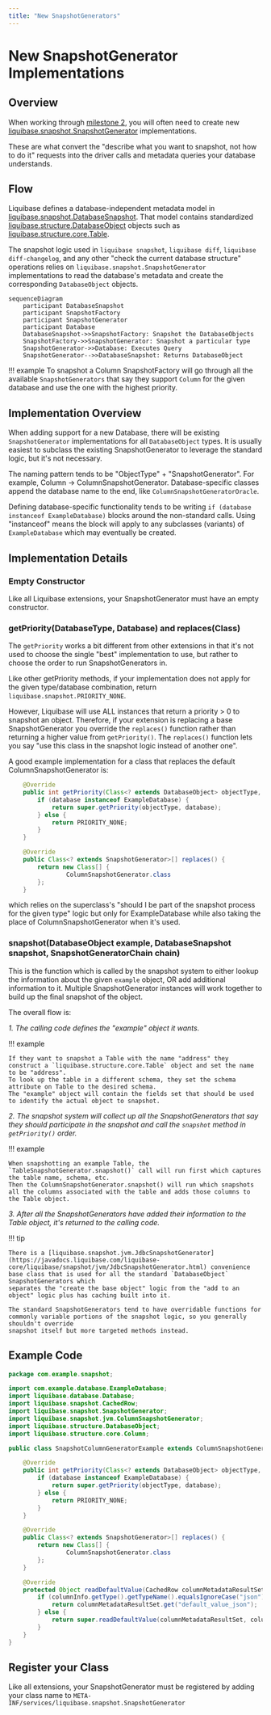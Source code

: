 ```yaml
---
title: "New SnapshotGenerators"
---
```


# New SnapshotGenerator Implementations

## Overview

When working through [milestone 2](../milestone2-step2), you will often need to create new [liquibase.snapshot.SnapshotGenerator](https://javadocs.liquibase.com/liquibase-core/liquibase/snapshot/SnapshotGenerator.html) implementations.

These are what convert the "describe what you want to snapshot, not how to do it" requests into the driver calls and metadata queries your database understands.

## Flow 

Liquibase defines a database-independent metadata model in [liquibase.snapshot.DatabaseSnapshot](https://javadocs.liquibase.com/liquibase-core/liquibase/snapshot/DatabaseSnapshot.html).
That model contains standardized [liquibase.structure.DatabaseObject](https://javadocs.liquibase.com/liquibase-core/liquibase/structure/DatabaseObject.html) objects such as
[liquibase.structure.core.Table](https://javadocs.liquibase.com/liquibase-core/liquibase/structure/core/Table.html).

The snapshot logic used in `liquibase snapshot`, `liquibase diff`, `liquibase diff-changelog`, and any other "check the current database structure" operations relies on `liquibase.snapshot.SnapshotGenerator`
implementations to read the database's metadata and create the corresponding `DatabaseObject` objects.

```mermaid
sequenceDiagram
    participant DatabaseSnapshot
    participant SnapshotFactory
    participant SnapshotGenerator
    participant Database
    DatabaseSnapshot->>SnapshotFactory: Snapshot the DatabaseObjects
    SnapshotFactory->>SnapshotGenerator: Snapshot a particular type
    SnapshotGenerator->>Database: Executes Query
    SnapshotGenerator-->>DatabaseSnapshot: Returns DatabaseObject
```

!!! example
    To snapshot a Column SnapshotFactory will go through all the available `SnapshotGenerators` that say they support `Column` for the given database and use the one with the highest priority.

## Implementation Overview

When adding support for a new Database, there will be existing `SnapshotGenerator` implementations for all `DatabaseObject` types.
It is usually easiest to subclass the existing SnapshotGenerator to leverage the standard logic, but it's not necessary.

The naming pattern tends to be "ObjectType" + "SnapshotGenerator". For example, Column -> ColumnSnapshotGenerator.
Database-specific classes append the database name to the end, like `ColumnSnapshotGeneratorOracle`.

Defining database-specific functionality tends to be writing `if (database instanceof ExampleDatabase)` blocks
around the non-standard calls. Using "instanceof" means the block will apply to any subclasses (variants) of `ExampleDatabase` which may eventually be created.

## Implementation Details

### Empty Constructor

Like all Liquibase extensions, your SnapshotGenerator must have an empty constructor.

### getPriority(DatabaseType, Database) and replaces(Class)

The `getPriority` works a bit different from other extensions in that it's not used to choose the single "best" implementation to use, but rather to choose the order to run SnapshotGenerators in. 

Like other getPriority methods, if your implementation does not apply for the given type/database combination, return `liquibase.snapshot.PRIORITY_NONE`.

However, Liquibase will use ALL instances that return a priority > 0 to snapshot an object. 
Therefore, if your extension is replacing a base SnapshotGenerator you override the `replaces()` function rather than returning a higher value from `getPriority()`.
The `replaces()` function lets you say "use this class in the snapshot logic instead of another one".

A good example implementation for a class that replaces the default ColumnSnapshotGenerator is:

```java
    @Override
    public int getPriority(Class<? extends DatabaseObject> objectType, Database database) {
        if (database instanceof ExampleDatabase) {
            return super.getPriority(objectType, database);
        } else {
            return PRIORITY_NONE;
        }
    }

    @Override
    public Class<? extends SnapshotGenerator>[] replaces() {
        return new Class[] {
                ColumnSnapshotGenerator.class
        };
    }
```

which relies on the superclass's "should I be part of the snapshot process for the given type" logic but only for ExampleDatabase while also taking the place of ColumnSnapshotGenerator when it's used.

### snapshot(DatabaseObject example, DatabaseSnapshot snapshot, SnapshotGeneratorChain chain)

This is the function which is called by the snapshot system to either lookup the information about the given `example` object, OR add additional information to it.
Multiple SnapshotGenerator instances will work together to build up the final snapshot of the object.

The overall flow is:

_1. The calling code defines the "example" object it wants._

!!! example

    If they want to snapshot a Table with the name "address" they construct a `liquibase.structure.core.Table` object and set the name to be "address". 
    To look up the table in a different schema, they set the schema attribute on Table to the desired schema.
    The "example" object will contain the fields set that should be used to identify the actual object to snapshot. 

_2. The snapshot system will collect up all the SnapshotGenerators that say they should participate in the snapshot and call the `snapshot` method in `getPriority()` order._

!!! example
    
    When snapshotting an example Table, the `TableSnapshotGenerator.snapshot()` call will run first which captures the table name, schema, etc.  
    Then the ColumnSnapshotGenerator.snapshot() will run which snapshots all the columns associated with the table and adds those columns to the Table object.

_3. After all the SnapshotGenerators have added their information to the Table object, it's returned to the calling code._

!!! tip

    There is a [liquibase.snapshot.jvm.JdbcSnapshotGenerator](https://javadocs.liquibase.com/liquibase-core/liquibase/snapshot/jvm/JdbcSnapshotGenerator.html) convenience base class that is used for all the standard `DatabaseObject` SnapshotGenerators which
    separates the "create the base object" logic from the "add to an object" logic plus has caching built into it. 
    
    The standard SnapshotGenerators tend to have overridable functions for commonly variable portions of the snapshot logic, so you generally shouldn't override
    snapshot itself but more targeted methods instead.

## Example Code

```java
package com.example.snapshot;

import com.example.database.ExampleDatabase;
import liquibase.database.Database;
import liquibase.snapshot.CachedRow;
import liquibase.snapshot.SnapshotGenerator;
import liquibase.snapshot.jvm.ColumnSnapshotGenerator;
import liquibase.structure.DatabaseObject;
import liquibase.structure.core.Column;

public class SnapshotColumnGeneratorExample extends ColumnSnapshotGenerator {

    @Override
    public int getPriority(Class<? extends DatabaseObject> objectType, Database database) {
        if (database instanceof ExampleDatabase) {
            return super.getPriority(objectType, database);
        } else {
            return PRIORITY_NONE;
        }
    }

    @Override
    public Class<? extends SnapshotGenerator>[] replaces() {
        return new Class[] {
                ColumnSnapshotGenerator.class
        };
    }

    @Override
    protected Object readDefaultValue(CachedRow columnMetadataResultSet, Column columnInfo, Database database) {
        if (columnInfo.getType().getTypeName().equalsIgnoreCase("json")) {
            return columnMetadataResultSet.get("default_value_json");
        } else {
            return super.readDefaultValue(columnMetadataResultSet, columnInfo, database);
        }
    }
}
```

## Register your Class

Like all extensions, your SnapshotGenerator must be registered by adding your class name to `META-INF/services/liquibase.snapshot.SnapshotGenerator`
